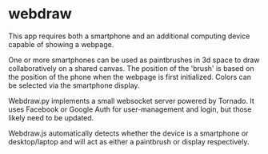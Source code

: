 webdraw
=======

This app requires both a smartphone and an additional computing device capable of showing a webpage.

One or more smartphones can be used as paintbrushes in 3d space to draw collaboratively on a shared canvas.  The position of the 'brush' is based on the position of the phone when the webpage is first initialized.  Colors can be selected via the smartphone display.


Webdraw.py implements a small websocket server powered by Tornado.  It uses Facebook or Google Auth for user-management and login, but those likely need to be updated.

Webdraw.js automatically detects whether the device is a smartphone or desktop/laptop and will act as either a paintbrush or display respectively.
